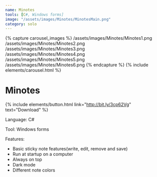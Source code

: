 ```yaml
---
name: Minotes
tools: [C#, Windows forms]
image: "/assets/images/Minotes/MinotesMain.png"
category: solo
---
```


{% capture carousel_images %}
/assets/images/Minotes/Minotes1.png
/assets/images/Minotes/Minotes2.png
/assets/images/Minotes/Minotes3.png
/assets/images/Minotes/Minotes4.png
/assets/images/Minotes/Minotes5.png
/assets/images/Minotes/Minotes6.png
{% endcapture %}
{% include elements/carousel.html %}

# Minotes
{% include elements/button.html link="http://bit.ly/3cp62Vg" text="Download" %}

Language: C#

Tool: Windows forms

Features:
- Basic sticky note features(write, edit, remove and save)
- Run at startup on a computer
- Always on top
- Dark mode
- Different note colors